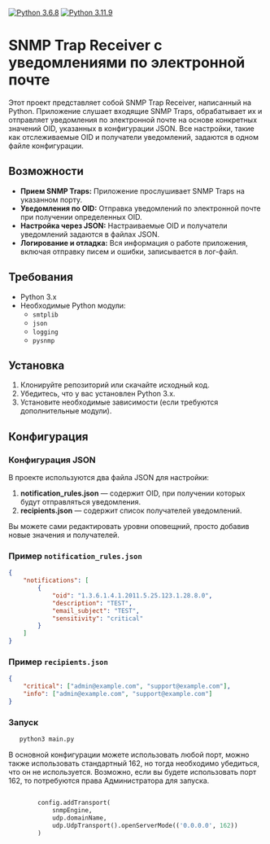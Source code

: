 [![Python 3.6.8](https://img.shields.io/badge/python-3.6.8-green.svg)](https://www.python.org/downloads/release/python-368/)
[![Python 3.11.9](https://img.shields.io/badge/python-3.11.9-green.svg)](https://www.python.org/downloads/release/python-3119/)


# SNMP Trap Receiver с уведомлениями по электронной почте

Этот проект представляет собой SNMP Trap Receiver, написанный на Python. Приложение слушает входящие SNMP Traps, обрабатывает их и отправляет уведомления по электронной почте на основе конкретных значений OID, указанных в конфигурации JSON. Все настройки, такие как отслеживаемые OID и получатели уведомлений, задаются в одном файле конфигурации.

## Возможности

- **Прием SNMP Traps:** Приложение прослушивает SNMP Traps на указанном порту.
- **Уведомления по OID:** Отправка уведомлений по электронной почте при получении определенных OID.
- **Настройка через JSON:** Настраиваемые OID и получатели уведомлений задаются в файлах JSON.
- **Логирование и отладка:** Вся информация о работе приложения, включая отправку писем и ошибки, записывается в лог-файл.

## Требования

- Python 3.x
- Необходимые Python модули:
  - `smtplib`
  - `json`
  - `logging`
  - `pysnmp`

## Установка

1. Клонируйте репозиторий или скачайте исходный код.
2. Убедитесь, что у вас установлен Python 3.x.
3. Установите необходимые зависимости (если требуются дополнительные модули).

## Конфигурация

### Конфигурация JSON

В проекте используются два файла JSON для настройки:

1. **notification_rules.json** — содержит OID, при получении которых будут отправляться уведомления.
2. **recipients.json** — содержит список получателей уведомлений.

Вы можете сами редактировать уровни оповещний, просто добавив новые значения и получателей.

### Пример `notification_rules.json`

```json
{
    "notifications": [
        {
            "oid": "1.3.6.1.4.1.2011.5.25.123.1.28.8.0",
            "description": "TEST",
            "email_subject": "TEST",
            "sensitivity": "critical"
        }
    ]
}
```

### Пример `recipients.json`

```json
{
    "critical": ["admin@example.com", "support@example.com"],
    "info": ["admin@example.com", "support@example.com"]
}
```

 ### Запуск

 ```bash
    python3 main.py
```
В основной конфигурации можете использовать любой порт, можно также использовать стандартный 162, но тогда необходимо убедиться, что он не используется. Возможно, если вы будете использовать порт 162, то потребуются права Администратора для запуска.

```python

        config.addTransport(
            snmpEngine,
            udp.domainName,
            udp.UdpTransport().openServerMode(('0.0.0.0', 162))
        )

```



